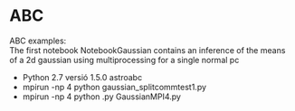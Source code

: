 # ABC
ABC examples:\
The first notebook NotebookGaussian contains an inference of the means of a 2d gaussian using multiprocessing for a single normal pc
  * Python 2.7 versió 1.5.0 astroabc
  * mpirun -np 4 python gaussian_splitcommtest1.py
  * mpirun -np 4 python .py GaussianMPI4.py
